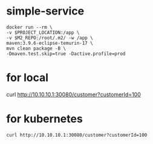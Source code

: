 # simple-service

```shell
docker run --rm \
-v $PROJECT_LOCATION:/app \
-v $M2_REPO:/root/.m2/ -w /app \
maven:3.9.6-eclipse-temurin-17 \
mvn clean package -B \
-Dmaven.test.skip=true -Dactive.profile=prod

```

# for local
curl http://10.10.10.1:30080/customer?customerId=100
# for kubernetes 

```shell
curl http://10.10.10.1:30080/customer?customerId=100
```
